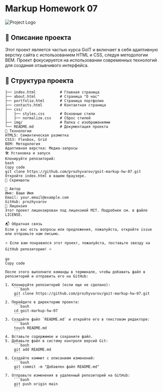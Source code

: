 # Markup Homework 07

![Project Logo](https://via.placeholder.com/150)

## 📖 Описание проекта

Этот проект является частью курса GoIT и включает в себя адаптивную верстку сайта с использованием HTML и CSS, следуя методологии BEM. Проект фокусируется на использовании современных технологий для создания отзывчивого интерфейса.

## 📂 Структура проекта

```plaintext
├── index.html           # Главная страница
├── about.html           # Страница "О нас"
├── portfolio.html       # Страница портфолио
├── contacts.html        # Контактная страница
├── css/
│   ├── styles.css       # Основные стили
│   ├── normalize.css    # Сброс стилей
├── img/                 # Папка с изображениями
└── README.md            # Документация проекта
🚀 Технологии
HTML5: Семантическая разметка
CSS3: Flexbox, Grid
BEM: Методология
Адаптивная верстка: Медиа-запросы
🛠️ Установка и запуск
Клонируйте репозиторий:
bash
Copy code
git clone https://github.com/prozhyvarov/goit-markup-hw-07.git
Откройте index.html в вашем браузере.
🎨 Скриншоты

👤 Автор
Имя: Ваше Имя
Email: your.email@example.com
GitHub: prozhyvarov
📄 Лицензия
Этот проект лицензирован под лицензией MIT. Подробнее см. в файле LICENSE.

📬 Обратная связь
Если у вас есть вопросы или предложения, пожалуйста, откройте issue или отправьте нам письмо.

⭐ Если вам понравился этот проект, пожалуйста, поставьте звезду на GitHub репозитории! ⭐

go
Copy code

После этого выполните команды в терминале, чтобы добавить файл в репозиторий и отправить его на GitHub:

1. Клонируйте репозиторий (если еще не сделано):
    ```bash
    git clone https://github.com/prozhyvarov/goit-markup-hw-07.git
    ```
2. Перейдите в директорию проекта:
    ```bash
    cd goit-markup-hw-07
    ```
3. Создайте файл `README.md` и откройте его в текстовом редакторе:
    ```bash
    touch README.md
    ```
4. Вставьте содержимое и сохраните файл.
5. Добавьте файл в систему контроля версий Git:
    ```bash
    git add README.md
    ```
6. Создайте коммит с описанием изменений:
    ```bash
    git commit -m "Добавлен файл README.md"
    ```
7. Отправьте изменения в удаленный репозиторий на GitHub:
    ```bash
    git push origin main
    ```